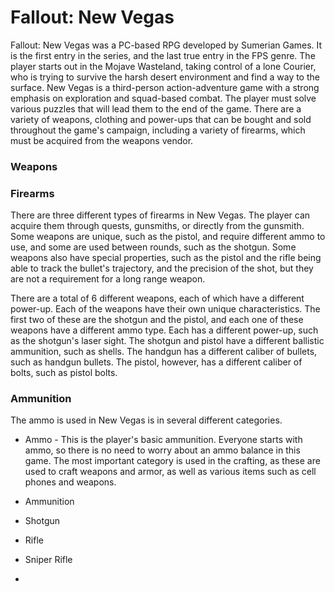 # Fallout: New Vegas

Fallout: New Vegas was a PC-based RPG developed by Sumerian Games. It is the first entry in the series, and the last true entry in the FPS genre. The player starts out in the Mojave Wasteland, taking control of a lone Courier, who is trying to survive the harsh desert environment and find a way to the surface. New Vegas is a third-person action-adventure game with a strong emphasis on exploration and squad-based combat. The player must solve various puzzles that will lead them to the end of the game. There are a variety of weapons, clothing and power-ups that can be bought and sold throughout the game's campaign, including a variety of firearms, which must be acquired from the weapons vendor.

### Weapons

### Firearms

There are three different types of firearms in New Vegas. The player can acquire them through quests, gunsmiths, or directly from the gunsmith. Some weapons are unique, such as the pistol, and require different ammo to use, and some are used between rounds, such as the shotgun. Some weapons also have special properties, such as the pistol and the rifle being able to track the bullet's trajectory, and the precision of the shot, but they are not a requirement for a long range weapon.

There are a total of 6 different weapons, each of which have a different power-up. Each of the weapons have their own unique characteristics. The first two of these are the shotgun and the pistol, and each one of these weapons have a different ammo type. Each has a different power-up, such as the shotgun's laser sight. The shotgun and pistol have a different ballistic ammunition, such as shells. The handgun has a different caliber of bullets, such as handgun bullets. The pistol, however, has a different caliber of bolts, such as pistol bolts.

### Ammunition

The ammo is used in New Vegas is in several different categories.

*   Ammo - This is the player's basic ammunition. Everyone starts with ammo, so there is no need to worry about an ammo balance in this game. The most important category is used in the crafting, as these are used to craft weapons and armor, as well as various items such as cell phones and weapons.

*   Ammunition

*   Shotgun

*   Rifle

*   Sniper Rifle

*